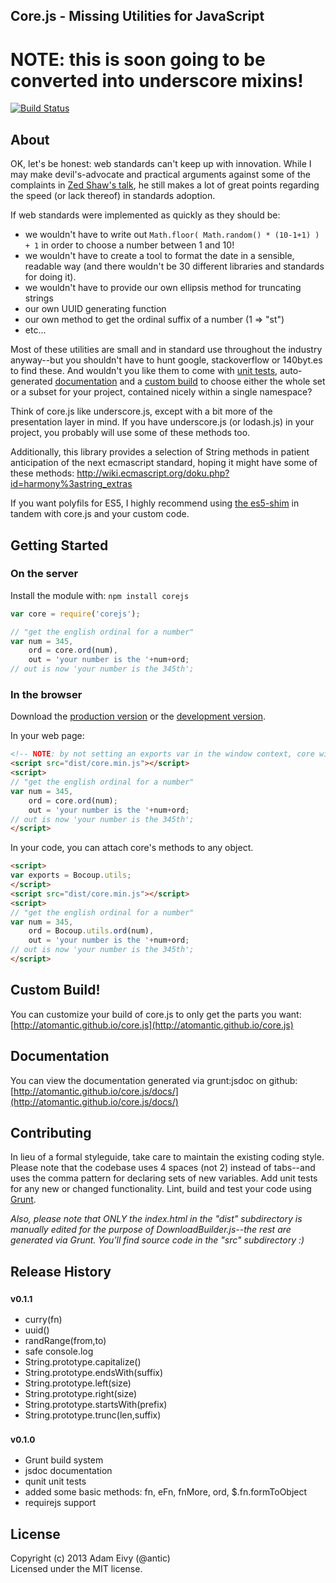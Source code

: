 ## Core.js - Missing Utilities for JavaScript

# NOTE: this is soon going to be converted into underscore mixins!

[![Build Status](https://travis-ci.org/atomantic/core.js.png?branch=master)](https://travis-ci.org/atomantic/core.js)

## About

OK, let's be honest: web standards can't keep up with innovation. While I may make devil's-advocate and practical arguments against some of the complaints in [Zed Shaw's talk](http://vimeo.com/43380467), he still makes a lot of great points regarding the speed (or lack thereof) in standards adoption.

If web standards were implemented as quickly as they should be:

* we wouldn't have to write out ```Math.floor( Math.random() * (10-1+1) ) + 1``` in order to choose a number between 1 and 10!
* we wouldn't have to create a tool to format the date in a sensible, readable way (and there wouldn't be 30 different libraries and standards for doing it).
* we wouldn't have to provide our own ellipsis method for truncating strings
* our own UUID generating function
* our own method to get the ordinal suffix of a number (1 => "st")
* etc...

Most of these utilities are small and in standard use throughout the industry anyway--but you shouldn't have to hunt google, stackoverflow or 140byt.es to find these. And wouldn't you like them to come with [unit tests](https://travis-ci.org/atomantic/core.js), auto-generated [documentation](http://atomantic.github.io/core.js/#docs) and a [custom build](http://atomantic.github.io/core.js) to choose either the whole set or a subset for your project, contained nicely within a single namespace?

Think of core.js like underscore.js, except with a bit more of the presentation layer in mind. If you have underscore.js (or lodash.js) in your project, you probably will use some of these methods too.

Additionally, this library provides a selection of String methods in patient anticipation of the next ecmascript standard, hoping it might have some of these methods: http://wiki.ecmascript.org/doku.php?id=harmony%3astring_extras

If you want polyfils for ES5, I highly recommend using [the es5-shim](https://github.com/kriskowal/es5-shim) in tandem with core.js and your custom code.

## Getting Started
### On the server
Install the module with: `npm install corejs`

```javascript
var core = require('corejs');

// "get the english ordinal for a number"
var num = 345,
    ord = core.ord(num),
    out = 'your number is the '+num+ord;
// out is now 'your number is the 345th';
```

### In the browser
Download the [production version][min] or the [development version][max].

[min]: https://raw.github.com/atomantic/core.js/master/dist/core.min.js
[max]: https://raw.github.com/atomantic/core.js/master/dist/core.js

In your web page:

```html
<!-- NOTE: by not setting an exports var in the window context, core will create the lib within window.core (or core.*) -->
<script src="dist/core.min.js"></script>
<script>
// "get the english ordinal for a number"
var num = 345,
    ord = core.ord(num);
    out = 'your number is the '+num+ord;
// out is now 'your number is the 345th';
</script>
```

In your code, you can attach core's methods to any object.

```html
<script>
var exports = Bocoup.utils;
</script>
<script src="dist/core.min.js"></script>
<script>
// "get the english ordinal for a number"
var num = 345,
    ord = Bocoup.utils.ord(num),
    out = 'your number is the '+num+ord;
// out is now 'your number is the 345th';
</script>
```

## Custom Build!
You can customize your build of core.js to only get the parts you want: [http://atomantic.github.io/core.js](http://atomantic.github.io/core.js)

## Documentation
You can view the documentation generated via grunt:jsdoc on github: [http://atomantic.github.io/core.js/docs/](http://atomantic.github.io/core.js/docs/)

## Contributing
In lieu of a formal styleguide, take care to maintain the existing coding style.
Please note that the codebase uses 4 spaces (not 2) instead of tabs--and uses the comma pattern for declaring sets of new variables. 
Add unit tests for any new or changed functionality. 
Lint, build and test your code using [Grunt](http://gruntjs.com/).

_Also, please note that ONLY the index.html in the "dist" subdirectory is manually edited for the purpose of DownloadBuilder.js--the rest are generated via Grunt. You'll find source code in the "src" subdirectory :)_

## Release History

### <sup>v0.1.1</sup>

 * curry(fn)
 * uuid()
 * randRange(from,to)
 * safe console.log
 * String.prototype.capitalize()
 * String.prototype.endsWith(suffix)
 * String.prototype.left(size)
 * String.prototype.right(size)
 * String.prototype.startsWith(prefix)
 * String.prototype.trunc(len,suffix)
 
### <sup>v0.1.0</sup>

 * Grunt build system
 * jsdoc documentation
 * qunit unit tests
 * added some basic methods: fn, eFn, fnMore, ord, $.fn.formToObject
 * requirejs support

## License
Copyright (c) 2013 Adam Eivy (@antic)  
Licensed under the MIT license.
